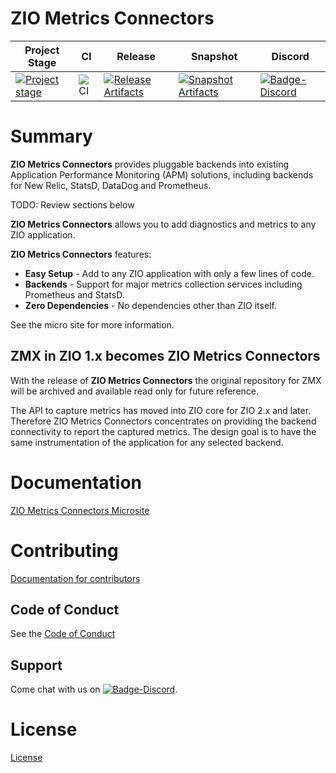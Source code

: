 # ZIO Metrics Connectors

| Project Stage | CI | Release | Snapshot | Discord |
| --- | --- | --- | --- | --- |
| [![Project stage][Stage]][Stage-Page] | ![CI][Badge-CI] | [![Release Artifacts][Badge-SonatypeReleases]][Link-SonatypeReleases] | [![Snapshot Artifacts][Badge-SonatypeSnapshots]][Link-SonatypeSnapshots] | [![Badge-Discord]][Link-Discord] |

# Summary

**ZIO Metrics Connectors** provides pluggable backends into existing Application Performance Monitoring (APM) solutions,
including backends for New Relic, StatsD, DataDog and Prometheus.

TODO: Review sections below

**ZIO Metrics Connectors** allows you to add diagnostics and metrics to any ZIO application.

**ZIO Metrics Connectors** features:

* **Easy Setup** - Add to any ZIO application with only a few lines of code.
* **Backends** - Support for major metrics collection services including Prometheus and StatsD.
* **Zero Dependencies** - No dependencies other than ZIO itself.

See the micro site for more information.

## ZMX in ZIO 1.x becomes ZIO Metrics Connectors

With the release of **ZIO Metrics Connectors** the original repository for ZMX will be archived 
and available read only for future reference. 

The API to capture metrics has moved into ZIO core for ZIO 2.x and later. Therefore ZIO Metrics Connectors 
concentrates on providing the backend connectivity to report the captured metrics. The design 
goal is to have the same instrumentation of the application for any selected backend. 

# Documentation
[ZIO Metrics Connectors Microsite](https://zio.github.io/zio-metrics-connectors/)

# Contributing
[Documentation for contributors](https://zio.github.io/zio-metrics-connectors/docs/about/about_contributing)

## Code of Conduct

See the [Code of Conduct](https://zio.github.io/zio-metrics-connectors/docs/about/about_coc)

## Support

Come chat with us on [![Badge-Discord]][Link-Discord].


# License
[License](LICENSE)

[Badge-SonatypeReleases]: https://img.shields.io/nexus/r/https/oss.sonatype.org/dev.zio/zio-metrics-connectors_2.12.svg "Sonatype Releases"
[Badge-SonatypeSnapshots]: https://img.shields.io/nexus/s/https/oss.sonatype.org/dev.zio/zio-metrics-connectors_2.12.svg "Sonatype Snapshots"
[Badge-Discord]: https://img.shields.io/discord/629491597070827530?logo=discord "chat on discord"
[Link-SonatypeReleases]: https://oss.sonatype.org/content/repositories/releases/dev/zio/zio-metrics-connectors.12/ "Sonatype Releases"
[Link-SonatypeSnapshots]: https://oss.sonatype.org/content/repositories/snapshots/dev/zio/zio-metrics-connectors_2.12/ "Sonatype Snapshots"
[Link-Discord]: https://discord.gg/2ccFBr4 "Discord"
[Badge-CI]: https://github.com/zio/zio-metrics-connectors/workflows/CI/badge.svg
[Stage]: https://img.shields.io/badge/Project%20Stage-Development-yellowgreen.svg
[Stage-Page]: https://github.com/zio/zio/wiki/Project-Stages

